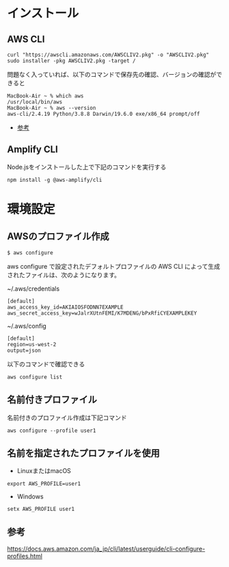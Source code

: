 # インストール
## AWS CLI
~~~
curl "https://awscli.amazonaws.com/AWSCLIV2.pkg" -o "AWSCLIV2.pkg"
sudo installer -pkg AWSCLIV2.pkg -target /
~~~

問題なく入っていれば、以下のコマンドで保存先の確認、バージョンの確認ができると
~~~
MacBook-Air ~ % which aws
/usr/local/bin/aws
MacBook-Air ~ % aws --version
aws-cli/2.4.19 Python/3.8.8 Darwin/19.6.0 exe/x86_64 prompt/off
~~~

- [参考](https://docs.aws.amazon.com/ja_jp/cli/latest/userguide/install-cliv2-mac.html)

## Amplify CLI
Node.jsをインストールした上で下記のコマンドを実行する
~~~
npm install -g @aws-amplify/cli
~~~

# 環境設定
## AWSのプロファイル作成
~~~
$ aws configure
~~~
aws configure で設定されたデフォルトプロファイルの AWS CLI によって生成されたファイルは、次のようになります。

~/.aws/credentials
~~~
[default]
aws_access_key_id=AKIAIOSFODNN7EXAMPLE
aws_secret_access_key=wJalrXUtnFEMI/K7MDENG/bPxRfiCYEXAMPLEKEY
~~~

~/.aws/config
~~~
[default]
region=us-west-2
output=json
~~~

以下のコマンドで確認できる
~~~
aws configure list
~~~

## 名前付きプロファイル
名前付きのプロファイル作成は下記コマンド
~~~
aws configure --profile user1
~~~

## 名前を指定されたプロファイルを使用
- LinuxまたはmacOS
~~~
export AWS_PROFILE=user1
~~~
- Windows
~~~
setx AWS_PROFILE user1
~~~

## 参考
https://docs.aws.amazon.com/ja_jp/cli/latest/userguide/cli-configure-profiles.html
